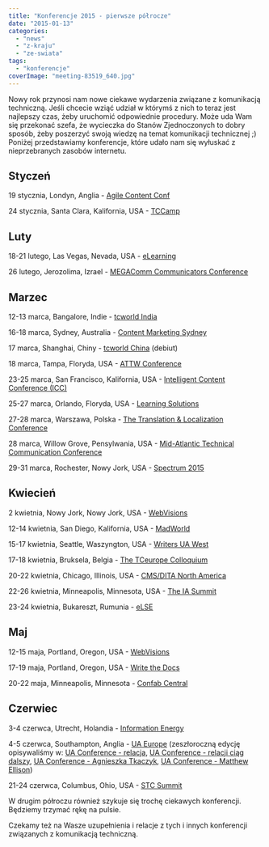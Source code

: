 ```yaml
---
title: "Konferencje 2015 - pierwsze półrocze"
date: "2015-01-13"
categories: 
  - "news"
  - "z-kraju"
  - "ze-swiata"
tags: 
  - "konferencje"
coverImage: "meeting-83519_640.jpg"
---
```


Nowy rok przynosi nam nowe ciekawe wydarzenia związane z komunikacją techniczną. Jeśli chcecie wziąć udział w którymś z nich to teraz jest najlepszy czas, żeby uruchomić odpowiednie procedury. Może uda Wam się przekonać szefa, że wycieczka do Stanów Zjednoczonych to dobry sposób, żeby poszerzyć swoją wiedzę na temat komunikacji technicznej ;) Poniżej przedstawiamy konferencje, które udało nam się wyłuskać z nieprzebranych zasobów internetu.

## Styczeń

19 stycznia, Londyn, Anglia - [Agile Content Conf](https://agilecontentconf.com/)

24 stycznia, Santa Clara, Kalifornia, USA - [TCCamp](http://www.tccamp.org/)

## Luty

18-21 lutego, Las Vegas, Nevada, USA - [eLearning](http://www.itcnetwork.org/elearning-conference.html)

26 lutego, Jerozolima, Izrael - [MEGAComm Communicators Conference](http://www.megacomm.org/)

## Marzec

12-13 marca, Bangalore, Indie - [tcworld India](http://conferences.tekom.de/tcworld-india-2015/)

16-18 marca, Sydney, Australia - [Content Marketing Sydney](http://www.sydneycontentmarketingworld.com/)

17 marca, Shanghai, Chiny - [tcworld China](http://conferences.tekom.de/tcworld-china-2015/) (debiut)

18 marca, Tampa, Floryda, USA - [ATTW Conference](http://attw.org/conference)

23-25 marca, San Francisco, Kalifornia, USA - [Intelligent Content Conference (ICC)](http://www.intelligentcontentconference.com/)[](http://www.eiseverywhere.com/ehome/69264/135697/)

25-27 marca, Orlando, Floryda, USA - [Learning Solutions](http://www.learningsolutionsmag.com/lscon/content/3600/learning-solutions-2015-conference--expo--home/)

27-28 marca, Warszawa, Polska - [The Translation & Localization Conference](http://www.translation-conference.com/)

28 marca, Willow Grove, Pensylwania, USA - [Mid-Atlantic Technical Communication Conference](http://www.stcpmc.org/conference/)

29-31 marca, Rochester, Nowy Jork, USA - [Spectrum 2015](http://spectrum.stc-rochester.org/about/)

## Kwiecień

2 kwietnia, Nowy Jork, Nowy Jork, USA - [WebVisions](http://www.webvisionsevent.com/new-york/)

12-14 kwietnia, San Diego, Kalifornia, USA - [MadWorld](http://www.madcapsoftware.com/events/madworld/)

15-17 kwietnia, Seattle, Waszyngton, USA - [Writers UA West](http://west.writersua.com/)

17-18 kwietnia, Bruksela, Belgia - [The TCeurope Colloquium](http://www.istc.org.uk/services-and-events/events/tceurope/)

20-22 kwietnia, Chicago, Illinois, USA - [CMS/DITA North America](http://www.cm-strategies.com/2015/index.htm)

22-26 kwietnia, Minneapolis, Minnesota, USA - [The IA Summit](http://www.iasummit.org/)

23-24 kwietnia, Bukareszt, Rumunia - [eLSE](http://elseconference.eu/)

## Maj

12-15 maja, Portland, Oregon, USA - [WebVisions](http://www.webvisionsevent.com/portland/)

17-19 maja, Portland, Oregon, USA - [Write the Docs](http://www.writethedocs.org/conf/na/2015/)

20-22 maja, Minneapolis, Minnesota - [Confab Central](http://confabevents.com/events/central/)

## Czerwiec

3-4 czerwca, Utrecht, Holandia - [Information Energy](http://informationenergy.org/2015/?lang=en)

4-5 czerwca, Southampton, Anglia - [UA Europe](http://www.uaconference.eu/) (zeszłoroczną edycję opisywaliśmy w: [UA Conference - relacja](http://techwriter.pl/ua-conference-relacja/), [UA Conference - relacji ciąg dalszy](http://techwriter.pl/ua-conference-relacji-ciag-dalszy/), [UA Conference - Agnieszka Tkaczyk](http://techwriter.pl/ua-conference-agnieszka-tkaczyk/), [UA Conference - Matthew Ellison](http://techwriter.pl/ua-conference-matthew-ellison/))

21-24 czerwca, Columbus, Ohio, USA - [STC Summit](http://summit.stc.org/)

W drugim półroczu również szykuje się trochę ciekawych konferencji. Będziemy trzymać rękę na pulsie.

Czekamy też na Wasze uzupełnienia i relacje z tych i innych konferencji związanych z komunikacją techniczną.
